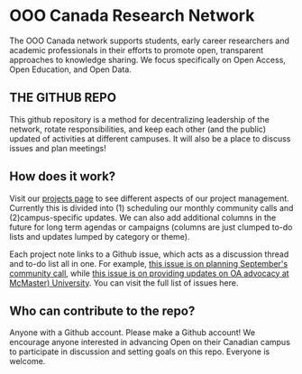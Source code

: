 # OOO Canada Research Network
The OOO Canada network supports students, early career researchers and academic professionals in their efforts to promote open, transparent approaches to knowledge sharing.  We focus specifically on Open Access, Open Education, and Open Data. 

## THE GITHUB REPO
This github repository is a method for decentralizing leadership of the network, rotate responsibilities, and keep each other (and the public) updated of activities at different campuses.  It will also be a place to discuss issues and plan meetings!

## How does it work? 

Visit our [projects page](https://github.com/lorrainechu3n/OOOCanadaResearchNetwork/projects/1) to see different aspects of our project management.  Currently this is divided into (1) scheduling our monthly community calls and (2)campus-specific updates. We can also add additional columns in the future for long term agendas or campaigns (columns are just clumped to-do lists and updates lumped by category or theme). 

Each project note links to a Github issue, which acts as a discussion thread and to-do list all in one. For example, [this issue is on planning September's community call](https://github.com/lorrainechu3n/OOOCanadaResearchNetwork/issues/1), while [this issue is on providing updates on OA advocacy at McMaster) University](https://github.com/lorrainechu3n/OOOCanadaResearchNetwork/issues/4). You can visit the full list of issues here. 

## Who can contribute to the repo?
Anyone with a Github account. Please make a Github account! We encourage anyone interested in advancing Open on their Canadian campus to participate in discussion and setting goals on this repo. Everyone is welcome. 
